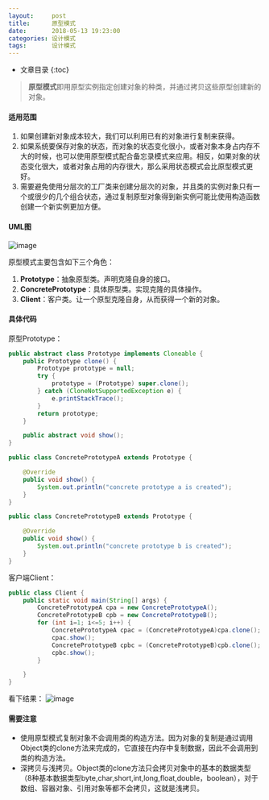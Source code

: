 ```yaml
---
layout:     post
title:      原型模式
date:       2018-05-13 19:23:00
categories: 设计模式
tags:       设计模式
---
```


* 文章目录
{:toc}

> **原型模式**即用原型实例指定创建对象的种类，并通过拷贝这些原型创建新的对象。

#### 适用范围
1. 如果创建新对象成本较大，我们可以利用已有的对象进行复制来获得。
2. 如果系统要保存对象的状态，而对象的状态变化很小，或者对象本身占内存不大的时候，也可以使用原型模式配合备忘录模式来应用。相反，如果对象的状态变化很大，或者对象占用的内存很大，那么采用状态模式会比原型模式更好。 
3. 需要避免使用分层次的工厂类来创建分层次的对象，并且类的实例对象只有一个或很少的几个组合状态，通过复制原型对象得到新实例可能比使用构造函数创建一个新实例更加方便。



#### UML图
![image](http://oc26wuqdw.bkt.clouddn.com/2018/5/prototypePattern/prototype-uml.png)

原型模式主要包含如下三个角色：
1. **Prototype**：抽象原型类。声明克隆自身的接口。 
2. **ConcretePrototype**：具体原型类。实现克隆的具体操作。 
3. **Client**：客户类。让一个原型克隆自身，从而获得一个新的对象。

#### 具体代码
原型Prototype：

```java
public abstract class Prototype implements Cloneable {
    public Prototype clone() {
        Prototype prototype = null;
        try {
            prototype = (Prototype) super.clone();
        } catch (CloneNotSupportedException e) {
            e.printStackTrace();
        }
        return prototype;
    }

    public abstract void show();
}

public class ConcretePrototypeA extends Prototype {

    @Override
    public void show() {
        System.out.println("concrete prototype a is created");
    }
}

public class ConcretePrototypeB extends Prototype {

    @Override
    public void show() {
        System.out.println("concrete prototype b is created");
    }
}
```

客户端Client：

```java
public class Client {
    public static void main(String[] args) {
        ConcretePrototypeA cpa = new ConcretePrototypeA();
        ConcretePrototypeB cpb = new ConcretePrototypeB();
        for (int i=1; i<=5; i++) {
            ConcretePrototypeA cpac = (ConcretePrototypeA)cpa.clone();
            cpac.show();
            ConcretePrototypeB cpbc = (ConcretePrototypeB)cpb.clone();
            cpbc.show();
        }

    }
}
```

看下结果：
![image](http://oc26wuqdw.bkt.clouddn.com/2018/5/prototypePattern/result.png)

#### 需要注意
- 使用原型模式复制对象不会调用类的构造方法。因为对象的复制是通过调用Object类的clone方法来完成的，它直接在内存中复制数据，因此不会调用到类的构造方法。
- 深拷贝与浅拷贝。Object类的clone方法只会拷贝对象中的基本的数据类型（8种基本数据类型byte,char,short,int,long,float,double，boolean），对于数组、容器对象、引用对象等都不会拷贝，这就是浅拷贝。
